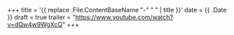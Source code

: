 +++
title = '{{ replace .File.ContentBaseName "-" " " | title }}'
date = {{ .Date }}
draft = true
trailer = "https://www.youtube.com/watch?v=dQw4w9WgXcQ"
+++
